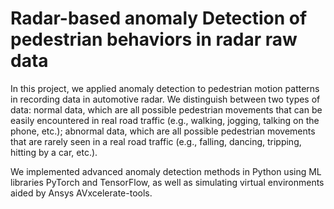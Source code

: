 # Radar-based anomaly Detection of pedestrian behaviors in radar raw data #

In this project, we applied anomaly detection to pedestrian motion patterns in recording data in automotive radar. We distinguish between two types of data: normal data, which are all possible pedestrian movements that can be easily encountered in real road traffic (e.g., walking, jogging, talking on the phone, etc.); abnormal data, which are all possible pedestrian movements that are rarely seen in a real road traffic (e.g., falling, dancing, tripping, hitting by a car, etc.). 

We implemented advanced anomaly detection methods in Python using ML libraries PyTorch and TensorFlow, as well as simulating virtual environments aided by Ansys AVxcelerate-tools.


